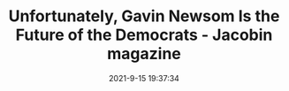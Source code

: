 ---
"title": "Unfortunately, Gavin Newsom Is the Future of the Democrats - Jacobin magazine"
"date": "2021-9-15 19:37:34"
"feed_name": "GOOGLENEWSDRILLING"
"feed_website": "https://news.google.com/search?q=drilling%2Bincident&hl=en-US&gl=US&ceid=US:en"
"feed_rss": "https://news.google.com/rss/search?q=drilling%2Bincident&hl=en-US&gl=US&ceid=US:en"
"link": "https://jacobinmag.com/2021/09/gavin-newsom-california-governor-recall"
"file": "_posts/2021-1-1-0b80f541384cb8ce1837e2455329351f32541ba0.md"
"accident": "0"
"drilling": "0"
"dead": "0"
"injured": "0"
---
